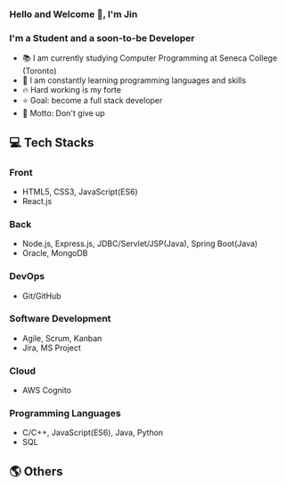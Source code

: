 ### Hello and Welcome 👋, I'm Jin

### I'm a Student and a soon-to-be Developer
- 📚 I am currently studying Computer Programming at Seneca College (Toronto)
- 🌱 I am constantly learning programming languages and skills
- 🔥 Hard working is my forte
- ⭐ Goal: become a full stack developer
- 🧭 Motto: Don't give up

## 💻 Tech Stacks
### Front
- HTML5, CSS3, JavaScript(ES6)
- React.js

### Back
- Node.js, Express.js, JDBC/Servlet/JSP(Java), Spring Boot(Java)
- Oracle, MongoDB

### DevOps
- Git/GitHub

### Software Development
- Agile, Scrum, Kanban
- Jira, MS Project

### Cloud
- AWS Cognito

### Programming Languages
- C/C++, JavaScript(ES6), Java, Python
- SQL


## 🌎 Others
